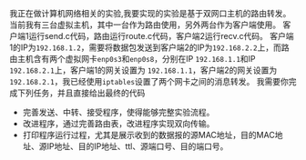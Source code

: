 我正在做计算机网络相关的实验,我要实现的实验是基于双网口主机的路由转发。
当前我有三台虚拟主机，其中一台作为路由使用，另外两台作为客户端使用。
客户端1运行send.c代码，路由运行route.c代码，客户端2运行recv.c代码。
客户端1的IP为`192.168.1.2`，需要将数据包发送到客户端2的IP为`192.168.2.2`上，而路由主机含有两个虚拟网卡`enp0s3`和`enp0s8`，分别在IP `192.168.1.1`和IP `192.168.2.1`上，客户端1的网关设置为 `192.168.1.1`，客户端2的网关设置为`192.168.2.1`，我已经使用`iptables`设置了两个网卡之间的消息转发。
我需要你完成下列任务，并且直接给出最终的代码
- 完善发送、中转、接受程序，使得能够完整实验流程。
- 改进程序，通过完善路由表，改进程序实现双向传输。
- 打印程序运行过程，尤其是展示收到的数据报的源MAC地址，目的MAC地址、源IP地址、目的IP地址、ttl、源端口号、目的端口号。